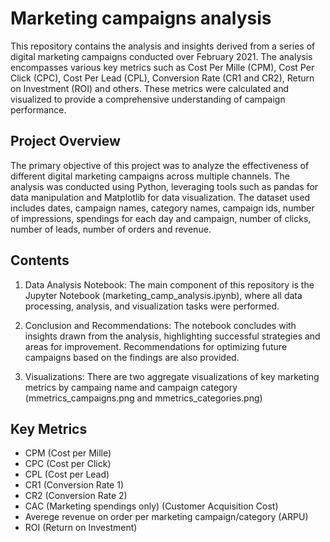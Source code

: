 # Marketing campaigns analysis

This repository contains the analysis and insights derived from a series of digital marketing campaigns conducted over February 2021. The analysis encompasses various key metrics such as Cost Per Mille (CPM), Cost Per Click (CPC), Cost Per Lead (CPL), Conversion Rate (CR1 and CR2), Return on Investment (ROI) and others. These metrics were calculated and visualized to provide a comprehensive understanding of campaign performance.

## Project Overview

The primary objective of this project was to analyze the effectiveness of different digital marketing campaigns across multiple channels. The analysis was conducted using Python, leveraging tools such as pandas for data manipulation and Matplotlib for data visualization. The dataset used includes dates, campaign names, category names, campaign ids, number of impressions, spendings for each day and campaign, number of clicks, number of leads, number of orders and revenue.

## Contents

1. Data Analysis Notebook: The main component of this repository is the Jupyter Notebook (marketing_camp_analysis.ipynb), where all data processing, analysis, and visualization tasks were performed.

2. Conclusion and Recommendations: The notebook concludes with insights drawn from the analysis, highlighting successful strategies and areas for improvement. Recommendations for optimizing future campaigns based on the findings are also provided.

3. Visualizations: There are two aggregate visualizations of key marketing metrics by campaing name and campaign category (mmetrics_campaigns.png and mmetrics_categories.png)

## Key Metrics
  - CPM (Cost per Mille)
  - CPC (Cost per Click)
  - CPL (Cost per Lead)
  - CR1 (Conversion Rate 1)
  - CR2 (Conversion Rate 2)
  - CAC (Marketing spendings only) (Customer Acquisition Cost)
  - Averege revenue on order per marketing campaign/category (ARPU)
  - ROI (Return on Investment)

